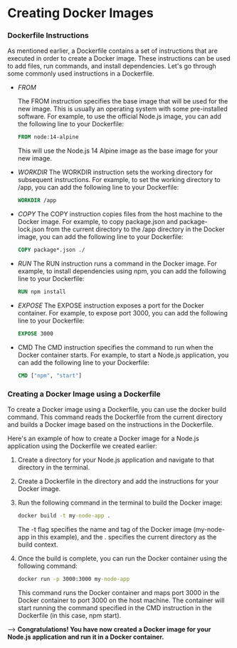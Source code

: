 # Creating Docker Images

### Dockerfile Instructions

As mentioned earlier, a Dockerfile contains a set of instructions that are executed in order to create a Docker image. These instructions can be used to add files, run commands, and install dependencies. Let's go through some commonly used instructions in a Dockerfile.

- _FROM_

  The FROM instruction specifies the base image that will be used for the new image. This is usually an operating system with some pre-installed software. For example, to use the official Node.js image, you can add the following line to your Dockerfile:

  ```Dockerfile
  FROM node:14-alpine
  ```

  This will use the Node.js 14 Alpine image as the base image for your new image.

- _WORKDIR_
  The WORKDIR instruction sets the working directory for subsequent instructions. For example, to set the working directory to /app, you can add the following line to your Dockerfile:

  ```Dockerfile
  WORKDIR /app
  ```

- _COPY_
  The COPY instruction copies files from the host machine to the Docker image. For example, to copy package.json and package-lock.json from the current directory to the /app directory in the Docker image, you can add the following line to your Dockerfile:

  ```Dockerfile
  COPY package*.json ./
  ```

- _RUN_
  The RUN instruction runs a command in the Docker image. For example, to install dependencies using npm, you can add the following line to your Dockerfile:

  ```Dockerfile
  RUN npm install
  ```

- _EXPOSE_
  The EXPOSE instruction exposes a port for the Docker container. For example, to expose port 3000, you can add the following line to your Dockerfile:

  ```Dockerfile
  EXPOSE 3000
  ```

- CMD
  The CMD instruction specifies the command to run when the Docker container starts. For example, to start a Node.js application, you can add the following line to your Dockerfile:

  ```Dockerfile
  CMD ["npm", "start"]
  ```

### Creating a Docker Image using a Dockerfile

To create a Docker image using a Dockerfile, you can use the docker build command. This command reads the Dockerfile from the current directory and builds a Docker image based on the instructions in the Dockerfile.

Here's an example of how to create a Docker image for a Node.js application using the Dockerfile we created earlier:

1. Create a directory for your Node.js application and navigate to that directory in the terminal.

2. Create a Dockerfile in the directory and add the instructions for your Docker image.

3. Run the following command in the terminal to build the Docker image:

   ```cmd
   docker build -t my-node-app .
   ```

   The -t flag specifies the name and tag of the Docker image (my-node-app in this example), and the . specifies the current directory as the build context.

4. Once the build is complete, you can run the Docker container using the following command:

   ```cmd
   docker run -p 3000:3000 my-node-app
   ```

   This command runs the Docker container and maps port 3000 in the Docker container to port 3000 on the host machine. The container will start running the command specified in the CMD instruction in the Dockerfile (in this case, npm start).

--> **Congratulations! You have now created a Docker image for your Node.js application and run it in a Docker container.**
